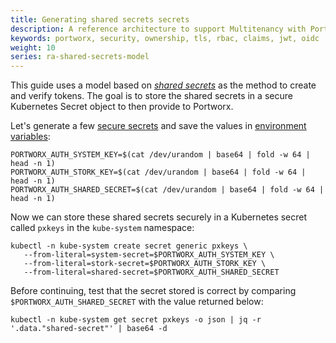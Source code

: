 ```yaml
---
title: Generating shared secrets secrets
description: A reference architecture to support Multitenancy with Portworx and CSI
keywords: portworx, security, ownership, tls, rbac, claims, jwt, oidc
weight: 10
series: ra-shared-secrets-model
---
```


This guide uses a model based on [_shared
secrets_](/concepts/authorization/overview/#security-tokens) as the method to
create and verify tokens. The goal is to store the shared secrets in a secure
Kubernetes Secret object to then provide to Portworx.

Let's generate a few [secure secrets](/concepts/authorization/pre-install/#self-signing-tokens)
and save the values in [environment variables](/concepts/authorization/install/#environment-variables):

```
PORTWORX_AUTH_SYSTEM_KEY=$(cat /dev/urandom | base64 | fold -w 64 | head -n 1)
PORTWORX_AUTH_STORK_KEY=$(cat /dev/urandom | base64 | fold -w 64 | head -n 1)
PORTWORX_AUTH_SHARED_SECRET=$(cat /dev/urandom | base64 | fold -w 64 | head -n 1)
```

Now we can store these shared secrets securely in a Kubernetes secret called
`pxkeys` in the `kube-system` namespace:

```
kubectl -n kube-system create secret generic pxkeys \
   --from-literal=system-secret=$PORTWORX_AUTH_SYSTEM_KEY \
   --from-literal=stork-secret=$PORTWORX_AUTH_STORK_KEY \
   --from-literal=shared-secret=$PORTWORX_AUTH_SHARED_SECRET
```

Before continuing, test that the secret stored is correct by comparing `$PORTWORX_AUTH_SHARED_SECRET`
with the value returned below:

```
kubectl -n kube-system get secret pxkeys -o json | jq -r '.data."shared-secret"' | base64 -d
```
